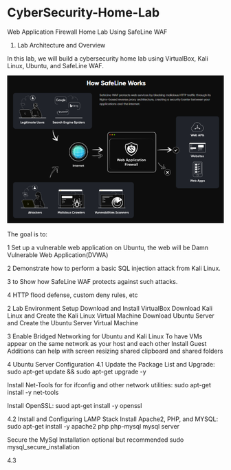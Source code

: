 # CyberSecurity-Home-Lab
Web Application Firewall Home Lab Using SafeLine WAF

1. Lab Architecture and Overview

In this lab, we will build a cybersecurity home lab using VirtualBox, Kali Linux,
Ubuntu, and SafeLine WAF.

![image alt](https://github.com/Teddy-hub-oss/CyberSecurity-Home-Lab/blob/fbbc94de816f74d861977db5ebb81222d62e7fc6/img.png)

The goal is to:

1 Set up a vulnerable web application on Ubuntu, the web will be Damn Vulnerable Web Application(DVWA)

2 Demonstrate how to perform a basic SQL injection attack from Kali Linux.

3 to Show how SafeLine WAF protects against such attacks.

4 HTTP flood defense, custom deny rules, etc


2 Lab Environment Setup 
 Download and Install VirtualBox
 Download Kali Linux and Create the Kali Linux Virtual Machine
 Download Ubuntu Server and Create the Ubuntu Server Virtual Machine 


3 Enable Bridged Networking for Ubuntu and Kali Linux 
To have VMs appear on the same network as your host and each other 
 Install Guest Additions can help with screen resizing shared clipboard and shared folders


4 Ubuntu Server Configuration 
4.1 Update the Package List and Upgrade:
sudo apt-get update && sudo apt-get upgrade -y

Install Net-Tools for for ifconfig and other network utilities:
sudo apt-get install -y net-tools 

Install OpenSSL:
suod apt-get install -y openssl

4.2 Install and Configuring LAMP Stack
Install Apache2, PHP, and MYSQL:
sudo apt-get install -y apache2 php php-mysql mysql server

Secure the MySql Installation optional but recommended 
sudo mysql_secure_installation

4.3 
